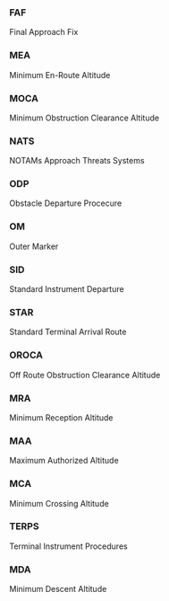 
### FAF
Final Approach Fix

### MEA
Minimum En-Route Altitude

### MOCA
Minimum Obstruction Clearance Altitude

### NATS
NOTAMs Approach Threats Systems

### ODP
Obstacle Departure Procecure

### OM
Outer Marker

### SID
Standard Instrument Departure

### STAR
Standard Terminal Arrival Route

### OROCA
Off Route Obstruction Clearance Altitude

### MRA
Minimum Reception Altitude

### MAA
Maximum Authorized Altitude

### MCA
Minimum Crossing Altitude

### TERPS
Terminal Instrument Procedures

### MDA
Minimum Descent Altitude
